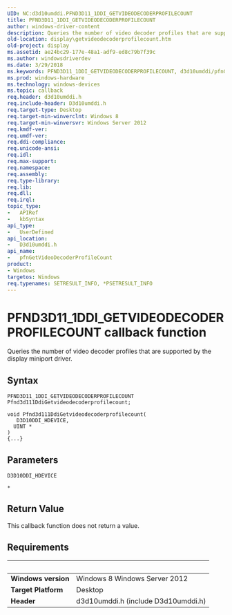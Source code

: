 ```yaml
---
UID: NC:d3d10umddi.PFND3D11_1DDI_GETVIDEODECODERPROFILECOUNT
title: PFND3D11_1DDI_GETVIDEODECODERPROFILECOUNT
author: windows-driver-content
description: Queries the number of video decoder profiles that are supported by the display miniport driver.
old-location: display\getvideodecoderprofilecount.htm
old-project: display
ms.assetid: ae24bc29-177e-48a1-adf9-ed8c79b7f39c
ms.author: windowsdriverdev
ms.date: 3/29/2018
ms.keywords: PFND3D11_1DDI_GETVIDEODECODERPROFILECOUNT, d3d10umddi/pfnGetVideoDecoderProfileCount, display.getvideodecoderprofilecount, pfnGetVideoDecoderProfileCount, pfnGetVideoDecoderProfileCount callback function [Display Devices]
ms.prod: windows-hardware
ms.technology: windows-devices
ms.topic: callback
req.header: d3d10umddi.h
req.include-header: D3d10umddi.h
req.target-type: Desktop
req.target-min-winverclnt: Windows 8
req.target-min-winversvr: Windows Server 2012
req.kmdf-ver: 
req.umdf-ver: 
req.ddi-compliance: 
req.unicode-ansi: 
req.idl: 
req.max-support: 
req.namespace: 
req.assembly: 
req.type-library: 
req.lib: 
req.dll: 
req.irql: 
topic_type:
-	APIRef
-	kbSyntax
api_type:
-	UserDefined
api_location:
-	D3d10umddi.h
api_name:
-	pfnGetVideoDecoderProfileCount
product:
- Windows
targetos: Windows
req.typenames: SETRESULT_INFO, *PSETRESULT_INFO
---
```



# PFND3D11_1DDI_GETVIDEODECODERPROFILECOUNT callback function
Queries the number of video decoder profiles that are supported by the display miniport driver.

## Syntax

```
PFND3D11_1DDI_GETVIDEODECODERPROFILECOUNT Pfnd3d111DdiGetvideodecoderprofilecount;

void Pfnd3d111DdiGetvideodecoderprofilecount(
   D3D10DDI_HDEVICE,
  UINT *
)
{...}
```

## Parameters

`D3D10DDI_HDEVICE`



`*`




## Return Value

This callback function does not return a value.


## Requirements
| &nbsp; | &nbsp; |
| ---- |:---- |
| **Windows version** | Windows 8 Windows Server 2012 |
| **Target Platform** | Desktop |
| **Header** | d3d10umddi.h (include D3d10umddi.h) |